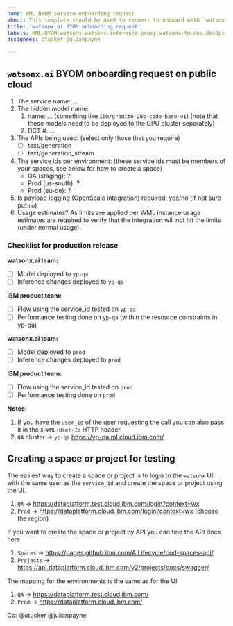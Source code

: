 ```yaml
---
name: WML BYOM service onboarding request
about: This template should be used to request to onboard with `watsonx.ai` BYOM
title: 'watsonx.ai BYOM onboarding request'
labels: WML-BYOM,watsonx,watsonx-inference-proxy,watsonx-fm-dev,devOps,watsonx-byom
assignees: otucker julianpayne

---
```


## `watsonx.ai` BYOM onboarding request on public cloud

1. The service name: ...
1. The hidden model name:
   1. name: ... (something like `ibm/granite-20b-code-base-v1`) (note that these models need to be deployed to the GPU cluster separately)
   1. DCT #: ...
1. The APIs being used: (select only those that you require)
    - [ ] text/generation
    - [ ] text/generation_stream
1. The service ids per environment: (these service ids must be members of your spaces, see below for how to create a space)
    - QA (staging): ?
    - Prod (us-south): ?
    - Prod (eu-de): ?
1. Is payload logging (OpenScale integration) required: yes/no (if not sure put `no`)
1. Usage estimates? As limits are applied per WML instance usage estimates are required to verify that the
   integration will not hit the limits (under normal usage).

### Checklist for production release

**watsonx.ai team:**

- [ ] Model deployed to `yp-qa`
- [ ] Inference changes deployed to `yp-qa`

**IBM product team:**

- [ ] Flow using the service_id tested on `yp-qa`
- [ ] Performance testing done on `yp-qa` (within the resource constraints in yp-qa)

**watsonx.ai team:**

- [ ] Model deployed to `prod`
- [ ] Inference changes deployed to `prod`

**IBM product team:**

- [ ] Flow using the service_id tested on `prod`
- [ ] Performance testing done on `prod`

**Notes:**

1. If you have the `user_id` of the user requesting the call you can also pass it in the `X-WML-User-Id` HTTP header.
1. `QA` cluster -> `yp-qa` <https://yp-qa.ml.cloud.ibm.com/>

## Creating a space or project for testing

The easiest way to create a space or project is to login to the `watsonx` UI with the same user as the `service_id`
and create the space or project using the UI.

1. `QA` -> <https://dataplatform.test.cloud.ibm.com/login?context=wx>
1. `Prod` -> <https://dataplatform.cloud.ibm.com/login?context=wx> (choose the region)

If you want to create the space or project by API you can find the API docs here:

1. `Spaces` -> <https://pages.github.ibm.com/AILifecycle/cpd-spaces-api/>
1. `Projects` -> <https://api.dataplatform.cloud.ibm.com/v2/projects/docs/swagger/>

The mapping for the environments is the same as for the UI:

1. `QA` -> <https://dataplatform.test.cloud.ibm.com/>
1. `Prod` -> <https://dataplatform.cloud.ibm.com/>

Cc: @otucker @julianpayne

